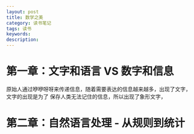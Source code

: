```yaml
---
layout: post
title: 数学之美
category: 读书笔记
tags: 读书
keywords:
description:
---
```


# 第一章：文字和语言 VS 数字和信息

原始人通过咿咿呀呀来传递信息，随着需要表达的信息越来越多，出现了文字，
文字的出现是为了 保存人类无法记住的信息，所以出现了象形文字，


# 第二章：自然语言处理 - 从规则到统计
